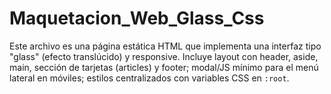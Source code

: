 # Maquetacion_Web_Glass_Css
Este archivo es una página estática HTML que implementa una interfaz tipo "glass" (efecto translúcido) y responsive. Incluye layout con header, aside, main, sección de tarjetas (articles) y footer; modal/JS mínimo para el menú lateral en móviles; estilos centralizados con variables CSS en `:root`.
